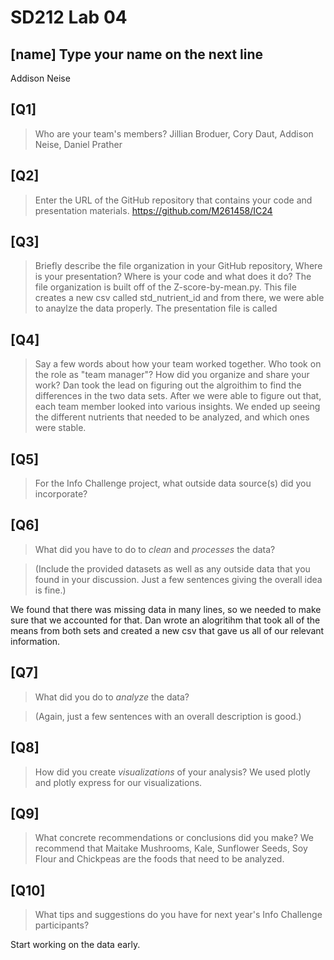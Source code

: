 # SD212 Lab 04

## [name] Type your name on the next line
Addison Neise


## [Q1]
> Who are your team's members?
Jillian Broduer, Cory Daut, Addison Neise, Daniel Prather


## [Q2]
> Enter the URL of the GitHub repository that contains your code and
> presentation materials.
https://github.com/M261458/IC24





## [Q3]
> Briefly describe the file organization in your GitHub repository,
> Where is your presentation? Where is your code and what does it do?
The file organization is built off of the Z-score-by-mean.py. This file creates a new csv called std_nutrient_id and from there, we were able to anaylze the data properly. The presentation file is called 




## [Q4]
> Say a few words about how your team worked together. Who took on the
> role as "team manager"? How did you organize and share your work?
Dan took the lead on figuring out the algroithim to find the differences in the two data sets. After we were able to figure out that, each team member looked into various insights. We ended up seeing the different nutrients that needed to be analyzed, and which ones were stable. 



## [Q5]
> For the Info Challenge project,
> what outside data source(s) did you incorporate?




## [Q6]
> What did you have to do to *clean* and *processes* the data?

> (Include the provided datasets as well as any outside data that you
> found in your discussion. Just a few sentences giving the overall
> idea is fine.)

We found that there was missing data in many lines, so we needed to make sure that we accounted for that. Dan wrote an alogritihm that took all of the means from both sets and created a new csv that gave us all of our relevant information. 



## [Q7]
> What did you do to *analyze* the data?

> (Again, just a few sentences with an overall description is good.)



## [Q8]
> How did you create *visualizations* of your analysis?
We used plotly and plotly express for our visualizations. 



## [Q9]
> What concrete recommendations or conclusions did you make?
We recommend that Maitake Mushrooms, Kale, Sunflower Seeds, Soy Flour and Chickpeas are the foods that need to be analyzed. 


## [Q10]
> What tips and suggestions do you have for next year's Info Challenge
> participants?

Start working on the data early. 



